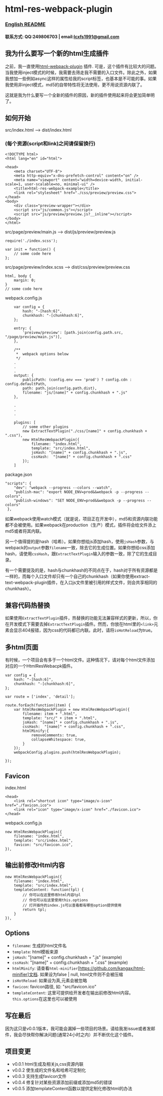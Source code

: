 # html-res-webpack-plugin

### [English README](https://github.com/lcxfs1991/html-res-webpack-plugin)
#### 联系方式: QQ:249806703 | email:lcxfs1991@gmail.com

## 我为什么要写一个新的html生成插件

之前，我一直使用[html-webpack-plugin](https://github.com/ampedandwired/html-webpack-plugin) 插件. 可是，这个插件有比较大的问题。当我使用inject模式的时候，我需要去筛走我不需要的入口文件。除此之外，如果我想加一些例如async这样的属性给我的script标签，也基本是不可能的事。如果我使用非inject模式，md5的自带特性将无法使用，更不用说资源内联了。

这就是我为什么要写一个全新的插件的原因，新的插件使用起来将会更加简单明了。

## 如何开始

src/index.html
--> 
dist/index.html

### (每个资源(script和link)之间请保留换行)
```
<!DOCTYPE html>
<html lang="en" id="html">

<head>
    <meta charset="UTF-8">
    <meta http-equiv="x-dns-prefetch-control" content="on" />
    <meta name="viewport" content="width=device-width, initial-scale=1, user-scalable=no, minimal-ui" />
    <title>html-res-webpack-example</title>
    <link rel="stylesheet" href="./css/preview/preview.css">
</head>
<body>
    <div class="preview-wrapper"></div>
    <script src="js/common.js"></script>
    <script src="js/preview/preview.js?__inline"></script>
</body>
</html>
```

src/page/preview/main.js
-->
dist/js/preview/preview.js
```
require('./index.scss');

var init = function() {
    // some code here   
};
```

src/page/preview/index.scss
-->
dist/css/preview/preview.css
```
html, body {
    margin: 0;
}
// some code here
```

webpack.config.js
```
    var config = {
        hash: "-[hash:6]",
        chunkhash: "-[chunkhash:6]",
    };
    
    entry: {
        'preivew/preview': [path.join(config.path.src, "/page/preview/main.js")],
    },

    /**
     *  webpack options below
     */
    .
    .
    .
    output: {
        publicPath: (config.env === 'prod') ? config.cdn : config.defaultPath,
        path: path.join(config.path.dist),
        filename: "js/[name]" + config.chunkhash + ".js"
    },
    
    .
    .
    .

    plugins: [
        // some other plugins
        new ExtractTextPlugin("./css/[name]" + config.chunkhash + ".css"),
        new HtmlResWebpackPlugin({
            filename: "index.html",
            template: "src/index.html",
            jsHash: "[name]" + config.chunkhash + ".js",
            cssHash:  "[name]" + config.chunkhash + ".css"
        });
    ]
```

package.json
```
"scripts": {
    "dev": "webpack --progress --colors --watch",
    "publish-mac": "export NODE_ENV=prod&&webpack -p --progress --colors",
    "publish-windows": "SET NODE_ENV=prod&&webpack -p --progress --colors"
 },

```

如果webpack使用watch模式（就是说，项目正在开发中），md5和资源内联功能都不会被使用。如果webpack在production（生产）模式，插件将会给文件添上md5或者将其内联。

另一个值得提的是hash（哈希）。如果你想给js添加hash，使用`jsHash`参数，与webpack的`output`参数`filename`一致，除去它的生成位置。如果你想给css添加hash，请使用`cssHash`，跟`ExtractTextPlugin`输入的参数一致，除了它的生成目录。

有一个需要提及的是，hash与chunkhash的不同点在于，hash对于所有资源都是一样的，而每个入口文件却只有一个自己的chunkhash（如果你使用extract-text-webpack-plugin插件，在入口js文件里被引用的样式文件，则会共享相同的chunkhash）。

## 兼容代码热替换
如果使用`ExtractTextPlugin`插件，热替换的功能无法兼容样式的更新，所以，你在开发模式下需要去掉`ExtractTextPlugin`插件。然而，你放在html里的`<link>`元素会显示404报错，因为css的代码都已内联。此时，请将`isHotReload`为true。

## 多html页面
有时候，一个项目会有多于一个html文件。这种情况下，请对每个html文件添加对应的一个HtmlResWebacpk插件。

```
var config = {
    hash: "-[hash:6]",
    chunkhash: "-[chunkhash:6]",
};

var route = ['index', 'detail'];

route.forEach(function(item) {
    var htmlResWebpackPlugin = new HtmlResWebpackPlugin({
        filename: item + ".html",
        template: "src/" + item + ".html",
        jsHash: "[name]" + config.chunkhash + ".js",
        cssHash:  "[name]" + config.chunkhash + ".css",
        htmlMinify:{
            removeComments: true,
            collapseWhitespace: true,
        }
    });
    webpackConfig.plugins.push(htmlResWebpackPlugin);

});
```

## Favicon

index.html
```
<head>
    <link rel="shortcut icon" type="image/x-icon" href="./favicon.ico"> 
    <link rel="icon" type="image/x-icon" href="./favicon.ico">
</head>
```


webpack.config.js 
```
new HtmlResWebpackPlugin({
    filename: "index.html",
    template: "src/index.html",
    favicon: "src/favicon.ico",
}),
```

## 输出前修改Html内容
```
new HtmlResWebpackPlugin({
    filename: "index.html",
    template: "src/index.html",
    templateContent: function(tpl) {
        // 你可以在这里修改html内容tpl
        // 你也可以在这里使用this.options
        // 打开插件的index.js可以查看都有哪些option提供使用
        return tpl;
    }
}),
```

## Options
- `filename`: 生成的html文件名
- `template`: html模板来源
- `jsHash`: "[name]" + config.chunkhash + ".js" (example)
- `cssHash`:  "[name]" + config.chunkhash + ".css" (example)
- `htmlMinify`: 请查看`html-minifier`[https://github.com/kangax/html-minifier]文档. 如果设为false | null, html文件则不会被压缩
- `isHotReload`: 如果设为真,<link>元素会被忽略
- `favicon`: favicon路径, 如: "src/favicon.ico"
- `templateContent`: 这里可提供给开发者在输出前修改html内容。 `this.options`在这里也可以被使用

## 写在最后
因为这只是v0.0.1版本，我可能会漏掉一些项目的场景。请给我发issue或者发邮件，我会尽快帮你解决问题(通常24小时之内）并不断优化这个插件。


## 项目变更
- v0.0.1 html生成及相关js,css资源内联
- v0.0.2 使生成的文件名和哈希可定制化
- v0.0.3 支持生成favicon文件
- v0.0.4 修复针对某些资源添加前缀或添加md5的错误
- v0.0.5 添加templateContent函数以提供定制化修改html的办法

